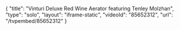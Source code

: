 {
    "title": "Vinturi Deluxe Red Wine Aerator featuring Tenley Molzhan",
    "type": "solo",
    "layout": "iframe-static",
    "videoId": "85652312",
    "url": "\/tvpembed\/85652312"
}